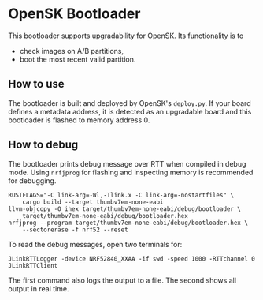 # OpenSK Bootloader

This bootloader supports upgradability for OpenSK. Its functionality is to

- check images on A/B partitions,
- boot the most recent valid partition.

## How to use

The bootloader is built and deployed by OpenSK's `deploy.py`. If your board
defines a metadata address, it is detected as an upgradable board and this
bootloader is flashed to memory address 0.

## How to debug

The bootloader prints debug message over RTT when compiled in debug mode. Using
`nrfjprog` for flashing and inspecting memory is recommended for debugging.

```shell
RUSTFLAGS="-C link-arg=-Wl,-Tlink.x -C link-arg=-nostartfiles" \
    cargo build --target thumbv7em-none-eabi
llvm-objcopy -O ihex target/thumbv7em-none-eabi/debug/bootloader \
    target/thumbv7em-none-eabi/debug/bootloader.hex
nrfjprog --program target/thumbv7em-none-eabi/debug/bootloader.hex \
    --sectorerase -f nrf52 --reset
```

To read the debug messages, open two terminals for:

```shell
JLinkRTTLogger -device NRF52840_XXAA -if swd -speed 1000 -RTTchannel 0
JLinkRTTClient
```

The first command also logs the output to a file. The second shows all output in
real time.
